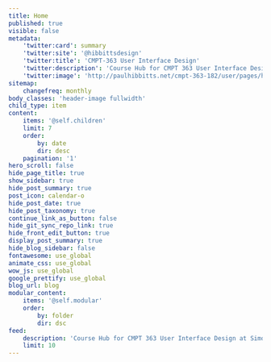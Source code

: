 ```yaml
---
title: Home
published: true
visible: false
metadata:
    'twitter:card': summary
    'twitter:site': '@hibbittsdesign'
    'twitter:title': 'CMPT-363 User Interface Design'
    'twitter:description': 'Course Hub for CMPT 363 User Interface Design at Simon Fraser University'
    'twitter:image': 'http://paulhibbitts.net/cmpt-363-182/user/pages/headerimage/daria-nepriakhina-474036.jpg'
sitemap:
    changefreq: monthly
body_classes: 'header-image fullwidth'
child_type: item
content:
    items: '@self.children'
    limit: 7
    order:
        by: date
        dir: desc
    pagination: '1'
hero_scroll: false
hide_page_title: true
show_sidebar: true
hide_post_summary: true
post_icon: calendar-o
hide_post_date: true
hide_post_taxonomy: true
continue_link_as_button: false
hide_git_sync_repo_link: true
hide_front_edit_button: true
display_post_summary: true
hide_blog_sidebar: false
fontawesome: use_global
animate_css: use_global
wow_js: use_global
google_prettify: use_global
blog_url: blog
modular_content:
    items: '@self.modular'
    order:
        by: folder
        dir: dsc
feed:
    description: 'Course Hub for CMPT 363 User Interface Design at Simon Fraser University'
    limit: 10
---
```

